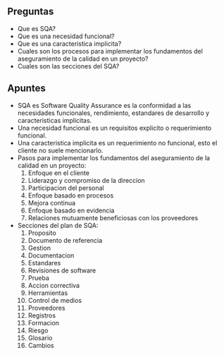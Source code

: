 ## Preguntas

- Que es SQA?
- Que es una necesidad funcional?
- Que es una caracteristica implicita?
- Cuales son los procesos para implementar los fundamentos del aseguramiento de la calidad en un proyecto?
- Cuales son las secciones del SQA? 

## Apuntes

- SQA es Software Quality Assurance es la conformidad a las necesidades funcionales, rendimiento, estandares de desarrollo y caracteristicas implicitas.
- Una necesidad funcional es un requisitos explicito o requerimiento funcional.
- Una caracteristica implicita es un requerimiento no funcional, esto el cliente no suele mencionarlo.
- Pasos para implementar los fundamentos del aseguramiento de la calidad en un proyecto:
	1. Enfoque en el cliente
	2. Liderazgo y compromiso de la direccion
	3. Participacion del personal
	4. Enfoque basado en procesos
	5. Mejora continua
	6. Enfoque basado en evidencia
	7. Relaciones mutuamente beneficiosas con los proveedores
- Secciones del plan de SQA:
	1. Proposito
	2. Documento de referencia
	3. Gestion
	4. Documentacion
	5. Estandares
	6. Revisiones de software
	7. Prueba
	8. Accion correctiva
	9. Herramientas
	10. Control de medios
	11. Proveedores
	12. Registros
	13. Formacion
	14. Riesgo
	15. Glosario
	16. Cambios